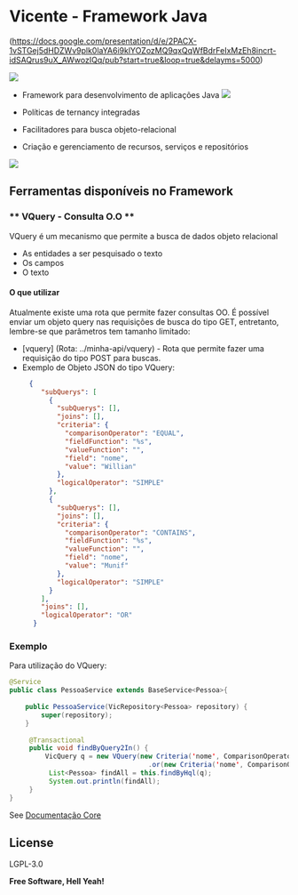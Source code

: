 # Vicente - Framework Java
(https://docs.google.com/presentation/d/e/2PACX-1vSTGej5dHDZWv9plk0laYA6i9klYOZozMQ9qxQqWfBdrFeIxMzEh8incrt-idSAQrus9uX_AWwozIQq/pub?start=true&loop=true&delayms=5000)

[![](https://avatars2.githubusercontent.com/u/1757453?s=460&v=4)](https://github.com/munifgebara/vicente)

 * Framework para desenvolvimento de aplicações Java
 [![](https://raw.githubusercontent.com/munifgebara/munifgebara.github.io/master/images/tena.png)](https://github.com/munifgebara/vicente)
 
 * Políticas de ternancy integradas
 * Facilitadores para busca objeto-relacional
 * Criação e gerenciamento de recursos, serviços e repositórios
 
 [![](https://raw.githubusercontent.com/munifgebara/munifgebara.github.io/master/images/d.png)](https://github.com/munifgebara/vicente)
## Ferramentas disponíveis no Framework 
### ** VQuery - Consulta O.O **
VQuery é um mecanismo que permite a busca de dados objeto relacional
  - As entidades a ser pesquisado o texto
  - Os campos
  - O texto

#### O que utilizar

Atualmente existe uma rota que permite fazer consultas OO. É possível enviar um objeto query nas requisições de busca do tipo GET, entretanto, lembre-se que parâmetros tem tamanho limitado:

* [vquery] (Rota: ../minha-api/vquery) -  Rota que permite fazer uma requisição do tipo POST para buscas.
* Exemplo de Objeto JSON do tipo VQuery:
```json
     {
        "subQuerys": [
          {
            "subQuerys": [],
            "joins": [],
            "criteria": {
              "comparisonOperator": "EQUAL",
              "fieldFunction": "%s",
              "valueFunction": "",
              "field": "nome",
              "value": "Willian"
            },
            "logicalOperator": "SIMPLE"
          },
          {
            "subQuerys": [],
            "joins": [],
            "criteria": {
              "comparisonOperator": "CONTAINS",
              "fieldFunction": "%s",
              "valueFunction": "",
              "field": "nome",
              "value": "Munif"
            },
            "logicalOperator": "SIMPLE"
          }
        ],
        "joins": [],
        "logicalOperator": "OR"
      }
```

### Exemplo

Para utilização do VQuery:

```java
@Service
public class PessoaService extends BaseService<Pessoa>{
    
    public PessoaService(VicRepository<Pessoa> repository) {
        super(repository);
    }
    
     @Transactional
     public void findByQuery2In() {
         VicQuery q = new VQuery(new Criteria('nome', ComparisonOperator.EQUAL, 'Willian'))
                                   .or(new Criteria('nome', ComparisonOperator.CONTAINS, 'Munif'));
          List<Pessoa> findAll = this.findByHql(q);
          System.out.println(findAll);
     }
}
```

See [Documentação Core](https://munifgebara.github.io/assets/java-docs/coredocs/index.html)

License
----

LGPL-3.0


**Free Software, Hell Yeah!**
